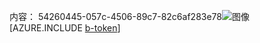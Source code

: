 内容： 54260445-057c-4506-89c7-82c6af283e78![图像](064b6c41-cd3a-447d-94f6-a19cd420c747.png)
[AZURE.INCLUDE [b-token](80bdd0ff-1e54-499a-9b1f-589a9e2972c1.md)]
